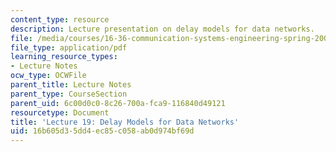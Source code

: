 ```yaml
---
content_type: resource
description: Lecture presentation on delay models for data networks.
file: /media/courses/16-36-communication-systems-engineering-spring-2009/16b605d35dd4ec85c058ab0d974bf69d_MIT16_36s09_lec19.pdf
file_type: application/pdf
learning_resource_types:
- Lecture Notes
ocw_type: OCWFile
parent_title: Lecture Notes
parent_type: CourseSection
parent_uid: 6c00d0c0-8c26-700a-fca9-116840d49121
resourcetype: Document
title: 'Lecture 19: Delay Models for Data Networks'
uid: 16b605d3-5dd4-ec85-c058-ab0d974bf69d
---
```

